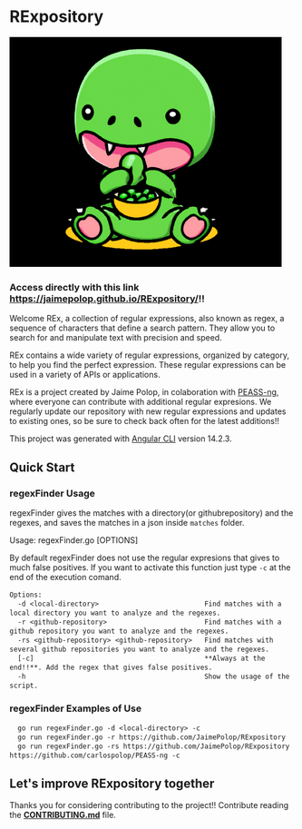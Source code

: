# RExpository

<img src="REx/src/assets/GreenRexPeas.png" width="480">

### Access directly with this link https://jaimepolop.github.io/RExpository/!!


Welcome REx, a collection of regular expressions, also known as regex, a sequence of characters that define a search pattern. They allow you to search for and manipulate text with precision and speed.

REx contains a wide variety of regular expressions, organized by category, to help you find the perfect expression. These regular expressions can be used in a variety of APIs or applications.

REx is a project created by Jaime Polop, in colaboration with [PEASS-ng](https://github.com/carlospolop/PEASS-ng), where everyone can contribute with additional regular expresions. We regularly update our repository with new regular expressions and updates to existing ones, so be sure to check back often for the latest additions!! 


This project was generated with [Angular CLI](https://github.com/angular/angular-cli) version 14.2.3.

## Quick Start
### regexFinder Usage

regexFinder gives the matches with a directory(or githubrepository) and the regexes, and saves the matches in a json inside ```matches``` folder.

Usage: regexFinder.go [OPTIONS]

By default regexFinder does not use the regular expresions that gives to much false positives. If you want to activate this function just type ```-c``` at the end of the execution comand.
```
Options:
  -d <local-directory>                          Find matches with a local directory you want to analyze and the regexes.
  -r <github-repository>                        Find matches with a github repository you want to analyze and the regexes.
  -rs <github-repository> <github-repository>   Find matches with several github repositories you want to analyze and the regexes.
  [-c]                                          **Always at the end!!**. Add the regex that gives false positives.
  -h                                            Show the usage of the script. 
```

### regexFinder Examples of Use

```
  go run regexFinder.go -d <local-directory> -c
  go run regexFinder.go -r https://github.com/JaimePolop/RExpository
  go run regexFinder.go -rs https://github.com/JaimePolop/RExpository https://github.com/carlospolop/PEASS-ng -c
```


## Let's improve RExpository together

Thanks you for considering contributing to the project!!
Contribute reading the **[CONTRIBUTING.md](https://github.com/JaimePolop/RExpository/blob/main/CONTRIBUTING.md)** file.
